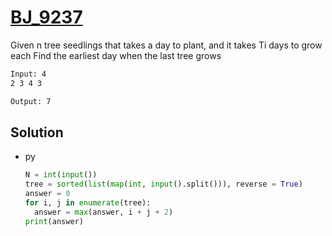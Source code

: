 # [BJ_9237](https://acmicpc.net/problem/9237)

Given n tree seedlings that takes a day to plant, and it takes Ti days to grow each
Find the earliest day when the last tree grows

```txt
Input: 4
2 3 4 3

Output: 7
```

## Solution

* py

  ```py
  N = int(input())
  tree = sorted(list(map(int, input().split())), reverse = True)
  answer = 0
  for i, j in enumerate(tree):
    answer = max(answer, i + j + 2)
  print(answer)
  ```
